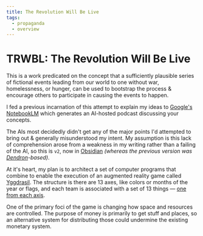 ```yaml
---
title: The Revolution Will Be Live
tags:
  - propaganda
  - overview
---
```

# TRWBL: The Revolution Will Be Live

This is a work predicated on the concept that a sufficiently plausible series of fictional events leading from our world to one without war, homelessness, or hunger, can be used to bootstrap the process & encourage others to participate in causing the events to happen.

I fed a previous incarnation of this attempt to explain my ideas to [Google's NotebookLM](https://notebooklm.google/) which generates an AI-hosted podcast discussing your concepts.

The AIs most decidedly didn't get any of the major points I'd attempted to bring out & generally misunderstood my intent. My assumption is this lack of comprehension arose from a weakness in my writing rather than a failing of the AI, so this is `v2`, now in [Obsidian](https://obsidian.md) *(whereas the previous version was [Dendron](https://dendron.so)-based)*.

At it's heart, my plan is to architect a set of computer programs that combine to enable the execution of an augmented reality game called [Yggdrasil](Yggdrasil). The structure is there are 13 axes, like colors or months of the year or flags, and each team is associated with a set of 13 things — [one from each axis](13-13s).

One of the primary foci of the game is changing how space and resources are controlled. The purpose of money is primarily to get stuff and places, so an alternative system for distributing those could undermine the existing monetary system.